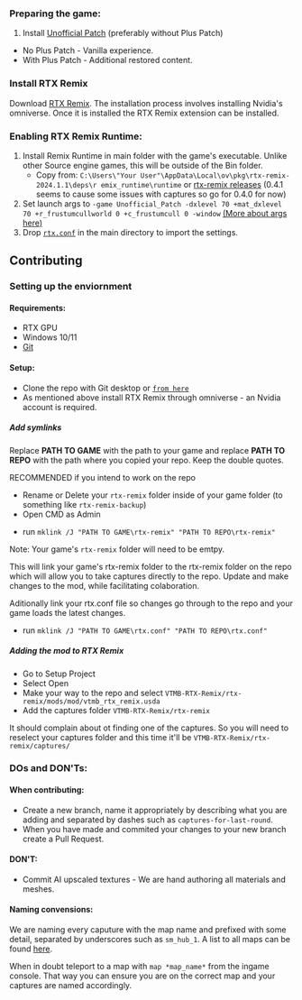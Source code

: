 ### Preparing the game:

1. Install [Unofficial Patch](https://www.moddb.com/mods/vtmb-unofficial-patch/downloads) (preferably without Plus Patch)

- No Plus Patch - Vanilla experience.
- With Plus Patch - Additional restored content.

### Install RTX Remix

Download [RTX Remix](https://www.nvidia.com/en-gb/geforce/rtx-remix/).
The installation process involves installing Nvidia's omniverse. Once it is installed the RTX Remix extension can be installed.

### Enabling RTX Remix Runtime:

1. Install Remix Runtime in main folder with the game's executable. Unlike other Source engine games, this will be outside of the Bin folder.
   - Copy from: `C:\Users\"Your User"\AppData\Local\ov\pkg\rtx-remix-2024.1.1\deps\r emix_runtime\runtime` or [rtx-remix releases](https://github.com/NVIDIAGameWorks/rtx-remix/releases) (0.4.1 seems to cause some issues with captures so go for 0.4.0 for now)
2. Set launch args to `-game Unofficial_Patch -dxlevel 70 +mat_dxlevel 70 +r_frustumcullworld 0 +c_frustumcull 0 -window` [(More about args here)](https://github.com/CattoSalad/VTMB-RTX-Remix/wiki/Launch-Args)
3. Drop [`rtx.conf`](https://github.com/CattoSalad/VTMB-RTX-Remix/blob/main/rtx.conf) in the main directory to import the settings.

## Contributing

### Setting up the enviornment

#### Requirements:

- RTX GPU
- Windows 10/11
- [Git](https://git-scm.com/download/win)

#### Setup:

- Clone the repo with Git desktop or [`from here`](https://github.com/CattoSalad/VTMB-RTX-Remix)
- As mentioned above install RTX Remix through omniverse - an Nvidia account is required.

##### Add symlinks

Replace **PATH TO GAME** with the path to your game and replace **PATH TO REPO** with the path where you copied your repo. Keep the double quotes.

RECOMMENDED if you intend to work on the repo

- Rename or Delete your `rtx-remix` folder inside of your game folder (to something like `rtx-remix-backup`)
- Open CMD as Admin

* run `mklink /J "PATH TO GAME\rtx-remix" "PATH TO REPO\rtx-remix"`

Note: Your game's `rtx-remix` folder will need to be emtpy.

This will link your game's rtx-remix folder to the rtx-remix folder on the repo which will allow you to take captures directly to the repo. Update and make changes to the mod, while facilitating colaboration.

Aditionally link your rtx.conf file so changes go through to the repo and your game loads the latest changes.
* run `mklink /J "PATH TO GAME\rtx.conf" "PATH TO REPO\rtx.conf"`

##### Adding the mod to RTX Remix

- Go to Setup Project
- Select Open
- Make your way to the repo and select `VTMB-RTX-Remix/rtx-remix/mods/mod/vtmb_rtx_remix.usda`
- Add the captures folder `VTMB-RTX-Remix/rtx-remix`

It should complain about ot finding one of the captures.
So you will need to reselect your captures folder and this time it'll be `VTMB-RTX-Remix/rtx-remix/captures/`

### DOs and DON'Ts:

#### When contributing:

- Create a new branch, name it appropriately by describing what you are adding and separated by dashes such as `captures-for-last-round`.
- When you have made and commited your changes to your new branch create a Pull Request.

#### DON'T:

- Commit AI upscaled textures - We are hand authoring all materials and meshes.

#### Naming convensions:

We are naming every caputure with the map name and prefixed with some detail, separated by underscores such as `sm_hub_1`. A list to all maps can be found [here](https://github.com/CattoSalad/VTMB-RTX-Remix/wiki/Useful-Console-Commands#map-names).

When in doubt teleport to a map with `map *map_name*` from the ingame console. That way you can ensure you are on the correct map and your captures are named accordingly.
